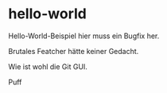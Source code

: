 # hello-world

Hello-World-Beispiel hier muss ein Bugfix her.

Brutales Featcher hätte keiner Gedacht.

Wie ist wohl die Git GUI.

Puff
